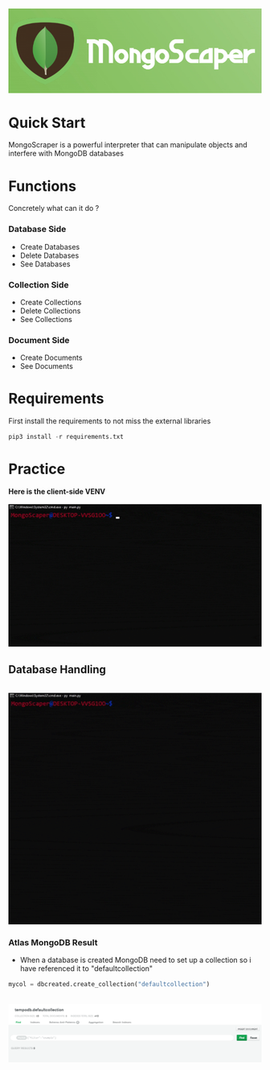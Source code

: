 <br><img src=/img/mongoscaper.png><br>
# Quick Start
MongoScraper is a powerful interpreter that can manipulate objects and interfere with MongoDB databases
# Functions
Concretely what can it do ?
### Database Side
* Create Databases
* Delete Databases
* See Databases
### Collection Side
* Create Collections
* Delete Collections 
* See Collections 
### Document Side
* Create Documents
* See Documents
# Requirements
First install the requirements to not miss the external libraries 
```py
pip3 install -r requirements.txt
```
# Practice
**Here is the client-side VENV**<br>
<br><img src=/img/cli.gif><br>
## Database Handling
<br><img src=/img/db.gif><br>
### Atlas MongoDB Result
* When a database is created MongoDB need to set up a collection so i have referenced it to "defaultcollection"<br>
```py
mycol = dbcreated.create_collection("defaultcollection")
```
<br><img src=/img/dbcreated.png><br>
